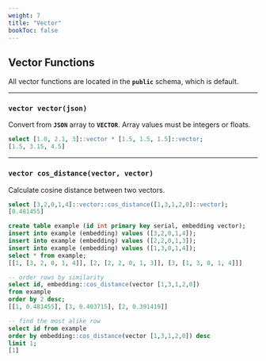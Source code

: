 ```yaml
---
weight: 7
title: "Vector"
bookToc: false
---
```


## Vector Functions

All vector functions are located in the **`public`** schema, which is default.

---

### **`vector vector(json)`**

Convert from **`JSON`** array to **`VECTOR`**. Array values must be integers or floats.

```SQL
select [1.0, 2.1, 3]::vector * [1.5, 1.5, 1.5]::vector;
[1.5, 3.15, 4.5]
```

---

### **`vector cos_distance(vector, vector)`**

Calculate cosine distance between two vectors.

```SQL
select [3,2,0,1,4]::vector::cos_distance([1,3,1,2,0]::vector);
[0.481455]
```

```SQL
create table example (id int primary key serial, embedding vector);
insert into example (embedding) values ([3,2,0,1,4]);
insert into example (embedding) values ([2,2,0,1,3]);
insert into example (embedding) values ([1,3,0,1,4]);
select * from example;
[[1, [3, 2, 0, 1, 4]], [2, [2, 2, 0, 1, 3]], [3, [1, 3, 0, 1, 4]]]

-- order rows by similarity
select id, embedding::cos_distance(vector [1,3,1,2,0])
from example
order by 2 desc;
[[1, 0.481455], [3, 0.403715], [2, 0.391419]]

-- find the most alike row
select id from example
order by embedding::cos_distance(vector [1,3,1,2,0]) desc
limit 1;
[1]
```
